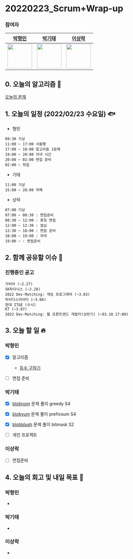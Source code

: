 # 20220223_Scrum+Wrap-up

### 참여자

| [박형민](https://github.com/npnppn)  | [박기태](https://github.com/idiot-kitto)   | [이상락](https://github.com/SangRakee)  |
| :------: | :------: | :------:
|<img src="https://github.com/npnppn.png" width="80"> | <img src="https://github.com/idiot-kitto.png" width="80">|<img src="https://github.com/SangRakee.png" width="80">

## 0. 오늘의 알고리즘 🎈
[오늘의 문제](
https://github.com/tony9402/baekjoon/blob/main/picked.md) 


## 1. 오늘의 일정 (2022/02/23 수요일) 🐟

- 형민
```
09:30 기상
11:00 ~ 17:00 서울행
17:00 ~ 18:00 알고리즘 1문제
19:00 ~ 20:00 저녁 시간
20:00 ~ 02:00 면접 준비
02:00 ~ 취침
```

- 기태
```
11:00 기상
15:00 ~ 20:00 까페
```

- 상락
```
07:00 기상
07:00 ~ 08:30 : 면접준비
08:30 ~ 12:00 : 롯정 면접
12:00 ~ 12:30 : 점심
12:30 ~ 18:00 : 면접 준비
18:00 ~ 19:00 : 저녁
19:00 ~ : 면접준비 
```

## 2. 함께 공유할 이슈 💌



### 진행중인 공고
```
가비아 (~2.27)
SK하이닉스 (~2.28)
2022 Dev-Matching: 게임 프로그래머 (~3.03)
마이다스아이티 (~3.06)
현대 IT&E (수시)
KT (~3.07)
2022 Dev-Matching: 웹 프론트엔드 개발자(상반기) (~03.10.17:00)

```



## 3. 오늘 할 일 🔥



### 박형민
- [x] 알고리즘
    - [등수 구하기](https://www.acmicpc.net/problem/1205)
- [ ] 면접 준비




### 박기태
- [x] [blobnom](https://www.acmicpc.net/problem/24498) 문제 풀이 greedy S4
- [x] [blobyum](https://www.acmicpc.net/problem/24499) 문제 풀이 prefixsum S4
- [x] [blobblush](https://www.acmicpc.net/problem/24500) 문제 풀이 bitmask S2
- [ ] 개인 프로젝트



### 이상락
- [ ] 면접준비




## 4. 오늘의 회고 및 내일 목표 🎈


### 박형민
- 



### 박기태

- 

### 이상락
- 
